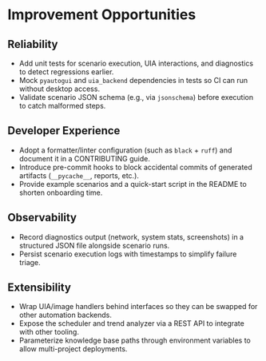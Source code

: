 # Improvement Opportunities

## Reliability
- Add unit tests for scenario execution, UIA interactions, and diagnostics to detect regressions earlier.
- Mock `pyautogui` and `uia_backend` dependencies in tests so CI can run without desktop access.
- Validate scenario JSON schema (e.g., via `jsonschema`) before execution to catch malformed steps.

## Developer Experience
- Adopt a formatter/linter configuration (such as `black` + `ruff`) and document it in a CONTRIBUTING guide.
- Introduce pre-commit hooks to block accidental commits of generated artifacts (`__pycache__`, reports, etc.).
- Provide example scenarios and a quick-start script in the README to shorten onboarding time.

## Observability
- Record diagnostics output (network, system stats, screenshots) in a structured JSON file alongside scenario runs.
- Persist scenario execution logs with timestamps to simplify failure triage.

## Extensibility
- Wrap UIA/image handlers behind interfaces so they can be swapped for other automation backends.
- Expose the scheduler and trend analyzer via a REST API to integrate with other tooling.
- Parameterize knowledge base paths through environment variables to allow multi-project deployments.
